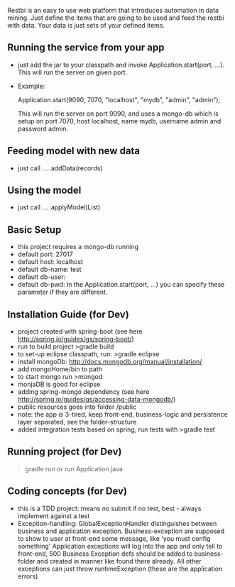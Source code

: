 Restbi is an easy to use web platform that introduces automation in data mining.
Just define the items that are going to be used and feed the restbi with data. 
Your data is just sets of your defined items. 

## Running the service from your app
* just add the jar to your classpath and invoke Application.start(port, ...).
  This will run the server on given port. 
* Example:

  Application.start(9090, 7070, "localhost", "mydb", "admin", "admin");
  
  This will run the server on port 9090, and uses a mongo-db which is setup on port 7070, host localhost,
  name mydb, username admin and password admin.
  
  
  
## Feeding model with new data
* just call ... .addData(records)

## Using the model
* just call ... .applyModel(List<Item>)

## Basic Setup
* this project requires a mongo-db running
* default port: 27017
* default host: localhost
* default db-name: test
* default db-user: 
* default db-pwd:
In the Application.start(port, ...) you can specify these parameter if they are different.



## Installation Guide (for Dev)

* project created with spring-boot (see here http://spring.io/guides/gs/spring-boot/)
* run to build project  >gradle build
* to set-up eclipse classpath, run:  >gradle eclipse
* install mongoDb: http://docs.mongodb.org/manual/installation/
* add mongoHome/bin to path
* to start mongo run  >mongod
* monjaDB is good for eclipse
* adding spring-mongo dependency (see here http://spring.io/guides/gs/accessing-data-mongodb/)
* public resources goes into folder /public
* note: the app is 3-tired, keep front-end, business-logic and persistence layer separated, see the folder-structure
* added integration tests based on spring, run tests with   >gradle test

## Running project (for Dev)
>gradle run
or run Application.java

## Coding concepts (for Dev)

* this is a TDD project: means no submit if no test, best - always implement against a test
* Exception-handling:
  GlobalExceptionHandler distinguishes between business and application exception.
  Business-exception are supposed to show to user at front-end some message, like 'you must config something'
  Application exceptions will log into the app and only tell to front-end, 500
  Business Exception defs should be added to business-folder and created in manner like found there already.
  All other exceptions can just throw runtimeException (these are the application errors) 